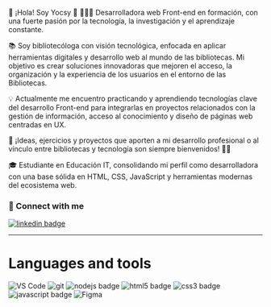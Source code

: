 👋 ¡Hola! Soy Yocsy 💜
👩🏻‍💻 Desarrolladora web Front-end en formación, con una fuerte pasión por la tecnología, la investigación y el aprendizaje constante.

📚 Soy bibliotecóloga con visión tecnológica, enfocada en aplicar herramientas digitales y desarrollo web al mundo de las bibliotecas. 
Mi objetivo es crear soluciones innovadoras que mejoren el acceso, la organización y la experiencia de los usuarios en el entorno de las Bibliotecas.

💡 Actualmente me encuentro practicando y aprendiendo tecnologías clave del desarrollo Front-end para integrarlas en proyectos relacionados con la gestión de información, acceso al conocimiento y diseño de páginas web centradas en UX.

🤝 ¡Ideas, ejercicios y proyectos que aporten a mi desarrollo profesional o al vínculo entre bibliotecas y tecnología son siempre bienvenidos! 🥰✨

🎓 Estudiante en Educación IT, consolidando mi perfil como desarrolladora con una base sólida en HTML, CSS, JavaScript y herramientas modernas del ecosistema web.

### 🔗 Connect with me
<p>
  <a href="https://www.linkedin.com/in/yocselys-bermudez/" title="@Yocselys Bermúdez on Linkedin">
    <img
      src="https://img.shields.io/badge/@Yocselys Bermúdez-0A66C2?style=flat-square&logo=linkedin&logoColor=white&link="https://www.linkedin.com/in/yocselys-bermudez/"
      alt="linkedin badge"
    />
  </a>
</p>

---

# Languages and tools

<img
  alt="VS Code"
  src="https://img.shields.io/static/v1?style=flat-square&message=VS+Code&color=007ACC&logo=Visual+Studio+Code&logoColor=FFFFFF&label="
/>
<img
  alt="git"
  src="https://img.shields.io/badge/-Git-F05032?&style=flat-square&logo=git&logoColor=white"
/>
<img
  alt="nodejs badge"
  src="https://img.shields.io/badge/Node.js-43853D?style=flat-square&logo=node.js&logoColor=white"
/>
<img
  alt="html5 badge"
  src="https://img.shields.io/badge/HTML5-E34F26?style=flat-square&logo=css3&logoColor=white"
/>
<img
  alt="css3 badge"
  src="https://img.shields.io/badge/CSS3-1572B6?style=flat-square&logo=css3&logoColor=white"
/>
<img
  alt="javascript badge"
  src="https://img.shields.io/badge/JavaScript-F7DF1E?style=flat-square&logo=javascript&logoColor=black"
/>
<img
  alt="Figma"
  src="https://img.shields.io/badge/figma-%23F24E1E.svg?style=flat-square&logo=figma&logoColor=white"
/>
